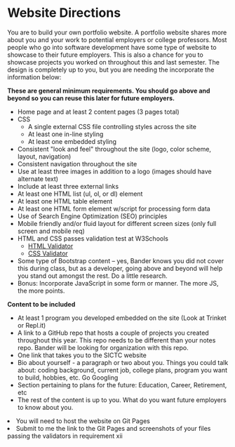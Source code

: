 # Website Directions
<p>You are to build your own portfolio website. A portfolio website shares more about you and your work to potential
employers or college professors. Most people who go into software development have some type of website to
showcase to their future employers. This is also a chance for you to showcase projects you worked on throughout this
and last semester. The design is completely up to you, but you are needing the incorporate the information below:</p>

<strong>These are general minimum requirements. You should go above and beyond so you can reuse this later for future employers.</strong>
  <ul>
    <li>Home page and at least 2 content pages (3 pages total)</li>
    <li>CSS
      <ul>
      <li>A single external CSS file controlling styles across the site</li>
      <li>At least one in-line styling</li>
      <li>At least one embedded styling</li>
      </ul>
    <li>Consistent "look and feel" throughout the site (logo, color scheme, layout, navigation)</li>
    <li>Consistent navigation throughout the site</li>
    <li>Use at least three images in addition to a logo (images should have alternate text)</li>
    <li>Include at least three external links</li>
    <li>At least one HTML list (ul, ol, or dl) element</li>
    <li>At least one HTML table element</li>
    <li>At least one HTML form element w/script for processing form data</li>
    <li>Use of Search Engine Optimization (SEO) principles</li>
    <li>Mobile friendly and/or fluid layout for different screen sizes (only full screen and mobile req)</li>
    <li>HTML and CSS passes validation test at W3Schools
      <ul>
        <li><a href="https://validator.w3.org/">HTML Validator</a></li>
        <li><a href="https://jigsaw.w3.org/css-validator/">CSS Validator</a></li>
      </ul>
    </li>
    <li>Some type of Bootstrap content – yes, Bander knows you did not cover this during class, but as a developer, going above and beyond will help you stand out amongst the rest. Do a little research.</li>
    <li>Bonus: Incorporate JavaScript in some form or manner. The more JS, the more points.</li>
  </ul>

<strong>Content to be included</strong>
  <ul>
    <li>At least 1 program you developed embedded on the site (Look at Trinket or Repl.it)</li>
    <li>A link to a GitHub repo that hosts a couple of projects you created throughout this year. This repo needs to be different than your notes repo. Bander will be looking for organization with this repo.</li>
    <li>One link that takes you to the SICTC website</li>
    <li>Bio about yourself - a paragraph or two about you.  Things you could talk about:  coding background, current job, college plans, program you want to build, hobbies, etc.  Go Googling</li>
    <li>Section pertaining to plans for the future: Education, Career, Retirement, etc</li>
    <li>The rest of the content is up to you. What do you want future employers to know about you.</li>
  </ul>

  <li>You will need to host the website on Git Pages</li>
  <li>Submit to me the link to the Git Pages and screenshots of your files passing the validators in requirement xii</li>
